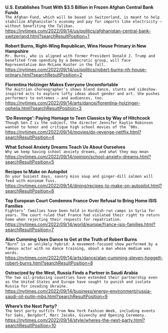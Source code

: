 **U.S. Establishes Trust With $3.5 Billion in Frozen Afghan Central Bank Funds**\
`The Afghan Fund, which will be based in Switzerland, is meant to help stabilize Afghanistan’s economy and pay for imports like electricity — without benefiting the Taliban.`\
https://nytimes.com/2022/09/14/us/politics/afghanistan-central-bank-switzerland.html?searchResultPosition=1

**Robert Burns, Right-Wing Republican, Wins House Primary in New Hampshire**\
`Mr. Burns, who is aligned with former President Donald J. Trump and benefited from spending by a Democratic group, will face Representative Ann McLane Kuster in the fall.`\
https://nytimes.com/2022/09/14/us/politics/robert-burns-nh-house-primary.html?searchResultPosition=2

**Florentina Holzinger Makes Everyone Uncomfortable**\
`The Austrian choreographer’s shows blend dance, stunts and sideshow-inspired acts to explore lofty ideas about gender and art. She pushes performers to extremes — and audiences, too.`\
https://nytimes.com/2022/09/14/arts/dance/florentina-holzinger-ophelia.html?searchResultPosition=3

**‘Do Revenge’: Paying Homage to Teen Classics by Way of Hitchcock**\
`Though Gen Z is the subject, the director Jennifer Kaytin Robinson wanted to honor and critique high school movies of the ’90s.`\
https://nytimes.com/2022/09/14/movies/do-revenge-netflix.html?searchResultPosition=4

**What School Anxiety Dreams Teach Us About Ourselves**\
`Why we keep having school anxiety dreams, and what they may mean`\
https://nytimes.com/2022/09/14/opinion/school-anxiety-dreams.html?searchResultPosition=5

**Recipes to Make on Autopilot**\
`On your busiest days, savory miso soup and ginger-dill salmon will feed with minimum fuss.`\
https://nytimes.com/2022/09/14/dining/recipes-to-make-on-autopilot.html?searchResultPosition=6

**Top European Court Condemns France Over Refusal to Bring Home ISIS Families**\
`Fighters’ families have been held in Kurdish-run camps in Syria for years. The court ruled that France had violated their right to return home when rejecting their requests for repatriation.`\
https://nytimes.com/2022/09/14/world/europe/france-isis-families.html?searchResultPosition=7

**Alan Cumming Uses Dance to Get at the Truth of Robert Burns**\
`“Burn” is an unlikely hybrid: A movement-focused show performed by a famous actor with no dance training, about a man whose medium was words.`\
https://nytimes.com/2022/09/14/arts/dance/alan-cumming-steven-hoggett-robert-burns.html?searchResultPosition=8

**Ostracized by the West, Russia Finds a Partner in Saudi Arabia**\
`The two oil-producing countries have extended their partnership even as the United States and Europe have sought to punish and isolate Russia for invading Ukraine.`\
https://nytimes.com/2022/09/14/business/energy-environment/russia-saudi-oil-putin-mbs.html?searchResultPosition=9

**Where’s the Next Party?**\
`The best party outfits from New York Fashion Week, including events for Saks, Bergdorf, Marc Jacobs, Givenchy and Opening Ceremony.`\
https://nytimes.com/2022/09/14/style/wheres-the-next-party.html?searchResultPosition=10

